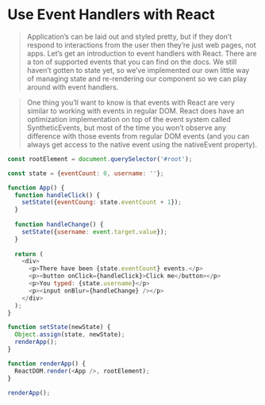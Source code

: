 # Use Event Handlers with React

> Application’s can be laid out and styled pretty, but if they don’t respond to interactions from the user then they’re just web pages, not apps. Let’s get an introduction to event handlers with React. There are a ton of supported events that you can find on the docs. We still haven’t gotten to state yet, so we’ve implemented our own little way of managing state and re-rendering our component so we can play around with event handlers.

> One thing you’ll want to know is that events with React are very similar to working with events in regular DOM. React does have an optimization implementation on top of the event system called SyntheticEvents, but most of the time you won’t observe any difference with those events from regular DOM events (and you can always get access to the native event using the nativeEvent property).

```js
const rootElement = document.querySelector('#root');

const state = {eventCount: 0, username: ''};

function App() {
  function handleClick() {
    setState({eventCoung: state.eventCount + 1});
  }
  
  function handleChange() {
    setState({username: event.target.value});
  }
  
  return (
    <div>
      <p>There have been {state.eventCount} events.</p>
      <p><button onClick={handleClick}>Click me</button></p>
      <p>You typed: {state.username}</p>
      <p><input onBlur={handleChange} /></p>
    </div>
  );
}

function setState(newState) {
  Object.assign(state, newState);
  renderApp();
}

function renderApp() {
  ReactDOM.render(<App />, rootElement);
}

renderApp();
```
